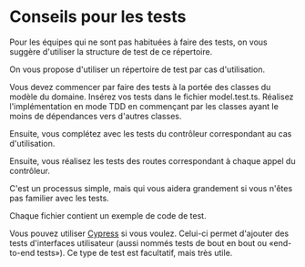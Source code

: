 # Conseils pour les tests

Pour les équipes qui ne sont pas habituées à faire des tests, on vous suggère d'utiliser la structure de test de ce répertoire.

On vous propose d'utiliser un répertoire de test par cas d'utilisation.

Vous devez commencer par faire des tests à la portée des classes du modèle du domaine.
Insérez vos tests dans le fichier model.test.ts.
Réalisez l'implémentation en mode TDD en commençant par les classes ayant le moins de dépendances vers d'autres classes.

Ensuite, vous complétez avec les tests du contrôleur correspondant au cas d'utilisation.

Ensuite, vous réalisez les tests des routes correspondant à chaque appel du contrôleur.

C'est un processus simple, mais qui vous aidera grandement si vous n'êtes pas familier avec les tests.

Chaque fichier contient un exemple de code de test.

Vous pouvez utiliser [Cypress](https://www.cypress.io/) si vous voulez.
Celui-ci permet d'ajouter des tests d'interfaces utilisateur (aussi nommés tests de bout en bout ou «end-to-end tests»).
Ce type de test est facultatif, mais très utile.

